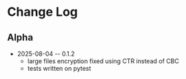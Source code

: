 # Change Log

## Alpha 

* 2025-08-04 -- 0.1.2
  * large files encryption fixed using CTR instead of CBC
  * tests written on pytest

